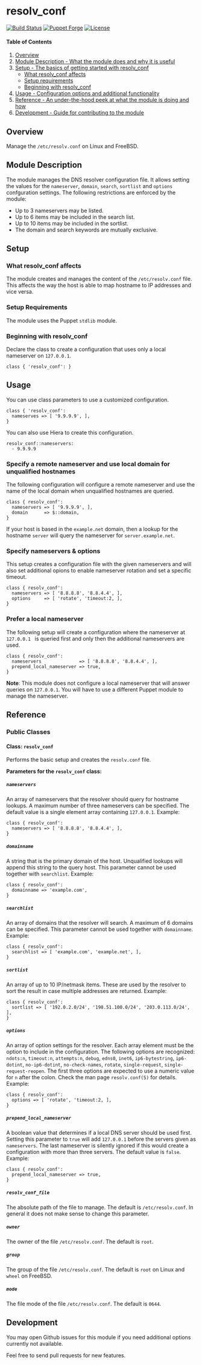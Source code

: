 # resolv_conf

[![Build Status](https://travis-ci.org/smoeding/puppet-resolv_conf.svg?branch=master)](https://travis-ci.org/smoeding/puppet-resolv_conf)
[![Puppet Forge](http://img.shields.io/puppetforge/v/stm/resolv_conf.svg)](https://forge.puppetlabs.com/stm/resolv_conf)
[![License](https://img.shields.io/github/license/smoeding/puppet-resolv_conf.svg)](https://raw.githubusercontent.com/smoeding/puppet-resolv_conf/master/LICENSE)

#### Table of Contents

1. [Overview](#overview)
2. [Module Description - What the module does and why it is useful](#module-description)
3. [Setup - The basics of getting started with resolv_conf](#setup)
	* [What resolv_conf affects](#what-resolv_conf-affects)
	* [Setup requirements](#setup-requirements)
	* [Beginning with resolv_conf](#beginning-with-resolv_conf)
4. [Usage - Configuration options and additional functionality](#usage)
5. [Reference - An under-the-hood peek at what the module is doing and how](#reference)
6. [Development - Guide for contributing to the module](#development)

## Overview

Manage the `/etc/resolv.conf` on Linux and FreeBSD.

## Module Description

The module manages the DNS resolver configuration file. It allows setting the values for the `nameserver`, `domain`, `search`, `sortlist` and `options` confguration settings. The following restrictions are enforced by the module:

  * Up to 3 nameservers may be listed.
  * Up to 6 items may be included in the search list.
  * Up to 10 items may be included in the sortlist.
  * The domain and search keywords are mutually exclusive.

## Setup

### What resolv_conf affects

The module creates and manages the content of the `/etc/resolv.conf` file. This affects the way the host is able to map hostname to IP addresses and vice versa.

### Setup Requirements

The module uses the Puppet `stdlib` module.

### Beginning with resolv_conf

Declare the class to create a configuration that uses only a local nameserver on `127.0.0.1`.

```puppet
class { 'resolv_conf': }
```

## Usage

You can use class parameters to use a customized configuration.

```puppet
class { 'resolv_conf':
  nameserves => [ '9.9.9.9', ],
}
```

You can also use Hiera to create this configuration.

```
resolv_conf::nameservers:
  - 9.9.9.9
```

### Specify a remote nameserver and use local domain for unqualified hostnames

The following configuration will configure a remote nameserver and use the name of the local domain when unqualified hostnames are queried.

```puppet
class { resolv_conf':
  nameservers => [ '9.9.9.9', ],
  domain      => $::domain,
}
```

If your host is based in the `example.net` domain, then a lookup for the hostname `server` will query the nameserver for `server.example.net`.

### Specify nameservers & options

This setup creates a configuration file with the given nameservers and will also set additional opions to enable nameserver rotation and set a specific timeout.

```puppet
class { resolv_conf':
  nameservers => [ '8.8.8.8', '8.8.4.4', ],
  options     => [ 'rotate', 'timeout:2, ],
}
```

### Prefer a local nameserver

The following setup will create a configuration where the nameserver at `127.0.0.1 ` is queried first and only then the additional nameservers are used.

```puppet
class { resolv_conf':
  nameservers              => [ '8.8.8.8', '8.8.4.4', ],
  prepend_local_nameserver => true,
}
```

**Note**: This module does not configure a local nameserver that will answer queries on `127.0.0.1`. You will have to use a different Puppet module to manage the nameserver.

## Reference

### Public Classes

#### Class: `resolv_conf`

Performs the basic setup and creates the `resolv.conf` file.

**Parameters for the `resolv_conf` class:**

##### `nameservers`

An array of nameservers that the resolver should query for hostname lookups. A maximum number of three nameservers can be specified. The default value is a single element array containing `127.0.0.1`. Example:

```puppet
class { resolv_conf':
  nameservers => [ '8.8.8.8', '8.8.4.4', ],
}
```

##### `domainname`

A string that is the primary domain of the host. Unqualified lookups will append this string to the query host. This parameter cannot be used together with `searchlist`. Example:

```puppet
class { resolv_conf':
  domainname => 'example.com',
}
```

##### `searchlist`

An array of domains that the resolver will search. A maximum of 6 domains can be specified. This parameter cannot be used together with `domainname`. Example:

```puppet
class { resolv_conf':
  searchlist => [ 'example.com', 'example.net', ],
}
```

##### `sortlist`

An array of up to 10 IP/netmask items. These are used by the resolver to sort the result in case multiple addresses are returned. Example:

```puppet
class { resolv_conf':
  sortlist => [ '192.0.2.0/24', '198.51.100.0/24', '203.0.113.0/24', ],
}
```

##### `options`

An array of option settings for the resolver. Each array element must be the option to include in the configuration. The following options are recognized: `ndots:n`, `timeout:n`, `attempts:n`, `debug`, `edns0`, `inet6`, `ip6-bytestring`, `ip6-dotint`, `no-ip6-dotint`, `no-check-names`, `rotate`, `single-request`, `single-request-reopen`. The first three options are expected to use a numeric value for `n` after the colon. Check the man page `resolv.conf(5)` for details. Example:

```puppet
class { resolv_conf':
  options => [ 'rotate', 'timeout:2, ],
}
```

##### `prepend_local_nameserver`

A boolean value that determines if a local DNS server should be used first. Setting this parameter to `true` will add `127.0.0.1` before the servers given as `nameservers`. The last nameserver is silently ignored if this would create a configuration with more than three servers. The default value is `false`. Example:

```puppet
class { resolv_conf':
  prepend_local_nameserver => true,
}
```

##### `resolv_conf_file`

The absolute path of the file to manage. The default is `/etc/resolv.conf`. In general it does not make sense to change this parameter.

##### `owner`

The owner of the file `/etc/resolv.conf`. The default is `root`.

##### `group`

The group of the file `/etc/resolv.conf`. The default is `root` on Linux and `wheel` on FreeBSD.

##### `mode`

The file mode of the file `/etc/resolv.conf`. The default is `0644`.

## Development

You may open Github issues for this module if you need additional options currently not available.

Feel free to send pull requests for new features.
